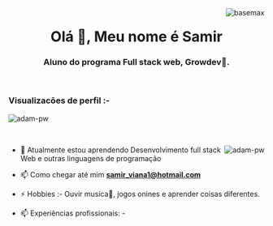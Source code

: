 <img align ="right" src="https://komarev.com/ghpvc/?username=basemax&label=Profile%20views&color=0e75b6&style=flat" alt="basemax">
<h1 align="center">Olá 👋, Meu nome é  Samir</h1>
<h3 align="center">Aluno do programa Full stack web, Growdev🌟.</h3>

<br>

<p align="right"> <h3>Visualizacões de perfil :-</h3> <img src="https://komarev.com/ghpvc/?username=adam-pw&label=Profile%20views&color=0e75b6&style=flat"
    alt="adam-pw" /> 
  </p>

<br>

<p><img align="right" src="https://github.com/Adam-pw/Adam-pw/blob/main/animation_500_kxa883sd.gif" alt="adam-pw" /></p>


- 🌱 Atualmente estou aprendendo Desenvolvimento full stack Web e outras linguagens de programação

- 📫 Como chegar até mim **samir_viana1@hotmail.com**

- ⚡ Hobbies :- Ouvir musica🎵, jogos onines e aprender coisas diferentes.

- 📫  Experiências profissionais: - 

<br>

